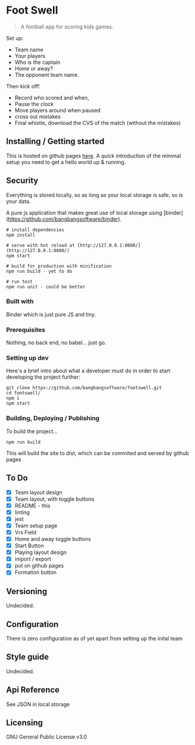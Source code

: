 #  Foot Swell 
> A football app for scoring kids games. 

Set up:
* Team name
* Your players
* Who is the captain
* Home or away?
* The opponent team name. 

Then kick off! 

* Record who scored and when, 
* Pause the clock 
* Move players around when paused
* cross out mistakes
* Final whistle, download the CVS of the match (without the mistakes)

## Installing / Getting started

This is hosted on github pages [here](http://bangbangsoftware.github.io/footswell/).
A quick introduction of the minimal setup you need to get a hello world up &
running.

## Security

Everything is stored locally, so as long as your local storage is safe, so is your data.

A pure js application that makes great use of local storage using [binder] (https://github.com/bangbangsoftware/binder). 

```shell
# install dependencies
npm install

# serve with hot reload at [http://127.0.0.1:8080/](http://127.0.0.1:8080/)
npm start

# build for production with minification 
npm run build - yet to do 

# run test
npm run unit - could be better
```

### Built with
Binder which is just pure JS and tiny.

### Prerequisites
Nothing, no back end, no babel... just go.

### Setting up dev

Here's a brief intro about what a developer must do in order to start developing
the project further:

```shell
git clone https://github.com/bangbangsoftware/footswell.git
cd footswell/
npm i
npm start 
```

### Building, Deploying / Publishing

To build the project...

```shell
npm run build
```
 This will build the site to dist, which can be commited and served by github
 pages

## To Do

* [x] Team layout design
* [x] Team layout, with toggle buttons
* [x] README - this
* [x] linting
* [x] jest
* [x] Team setup page
* [x] Vrs Field
* [x] Home and away toggle buttons
* [x] Start Button
* [x] Playing layout design
* [x] import / export
* [x] put on github pages
* [x] Formation button

## Versioning

Undecided.

## Configuration

There is zero configuration as of yet apart from setting up the inital team

## Style guide

Undecided.

## Api Reference

See JSON in local storage

## Licensing

GNU General Public License v3.0


